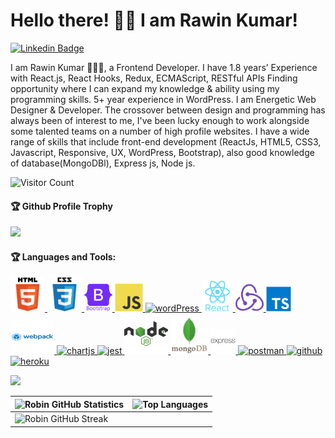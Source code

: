<!-- [![MastHead](https://scontent.fpat2-4.fna.fbcdn.net/v/t39.30808-6/326768335_6105115199551078_1638999767382020369_n.jpg?_nc_cat=100&ccb=1-7&_nc_sid=730e14&_nc_ohc=qt-3JNzBaysAX9p0ASO&_nc_ht=scontent.fpat2-4.fna&oh=00_AfCrbO54O-rt6rPazYm8-rORGQ2mdSVPw4sHm4SusqDNbg&oe=63F217E0)](https://stepupspft.com) -->


# Hello there! 👋🏻 I am Rawin Kumar! 
<!-- <img src="https://i.imgur.com/veZrcC7.gif" alt="Meaow" width="50" /> -->


<!-- ### Hi Developers 👋 -->


[![Linkedin Badge](https://img.shields.io/badge/-Robin-blue?style=flat-square&logo=Linkedin&logoColor=white&link=https://www.linkedin.com/in/rawin-kumar-152a6973/)](https://www.linkedin.com/in/rawin-kumar-152a6973/)


I am Rawin Kumar 🙋🏻‍♂️,
a Frontend Developer. 
I have 1.8 years’ Experience with React.js, React Hooks, Redux, ECMAScript, RESTful APIs Finding opportunity where I can expand my knowledge & ability using my 
programming skills.
5+ year experience in WordPress. I am Energetic Web Designer & Developer. 
The crossover between design and programming has always been of interest to me, I've been lucky enough to work alongside some talented teams on a number of high profile websites. I have a wide range of skills that include front-end development (ReactJs, HTML5, CSS3, Javascript, Responsive, UX, WordPress, Bootstrap), also good knowledge of database(MongoDBl), Express js, Node js. 


![Visitor Count](https://profile-counter.glitch.me/robinmedco2002/count.svg)

<div>
  <h4>🏆 Github Profile Trophy</h4>
  <a href="https://github.com/ryo-ma/github-profile-trophy">
    <img src="https://github-profile-trophy.vercel.app/?username=robinmedco2002&column=7"/>
  </a>
</div>


 <h4>🏆 Languages and Tools: </h4> 
 
   <a href="https://www.w3.org/html/" target="_blank" rel="noreferrer">
        <img src="https://raw.githubusercontent.com/devicons/devicon/master/icons/html5/html5-original-wordmark.svg" alt="html5" width="55" height="55" />
    </a>
    <a href="https://www.w3schools.com/css/" target="_blank" rel="noreferrer">
        <img src="https://raw.githubusercontent.com/devicons/devicon/master/icons/css3/css3-original-wordmark.svg" alt="css3" width="55" height="55" />
    </a>
    <a href="https://getbootstrap.com" target="_blank" rel="noreferrer">
        <img src="https://raw.githubusercontent.com/devicons/devicon/master/icons/bootstrap/bootstrap-plain-wordmark.svg" alt="bootstrap" width="45" height="45" />
    </a>
    <a href="https://developer.mozilla.org/en-US/docs/Web/JavaScript" target="_blank" rel="noreferrer">
        <img src="https://raw.githubusercontent.com/devicons/devicon/master/icons/javascript/javascript-original.svg" alt="javascript" width="45" height="45" />
    </a>
     <a href="https://wordpress.org/" target="_blank" rel="noreferrer">
        <img src="https://cdn.worldvectorlogo.com/logos/wordpress-blue.svg" alt="wordPress" width="45" height="45"   />
    </a>
     <a href="https://reactjs.org/" target="_blank" rel="noreferrer">
        <img src="https://raw.githubusercontent.com/devicons/devicon/master/icons/react/react-original-wordmark.svg" alt="react" width="50" height="50" />
    </a>
   <a href="https://redux.js.org" target="_blank" rel="noreferrer">
        <img src="https://raw.githubusercontent.com/devicons/devicon/master/icons/redux/redux-original.svg" alt="redux" width="45" height="45" />
    </a>
    <a href="https://www.typescriptlang.org/" target="_blank" rel="noreferrer">
        <img src="https://raw.githubusercontent.com/devicons/devicon/master/icons/typescript/typescript-original.svg" alt="typescript" width="40" height="40" />
    </a>
    <a href="https://webpack.js.org" target="_blank" rel="noreferrer">
        <img src="https://raw.githubusercontent.com/devicons/devicon/d00d0969292a6569d45b06d3f350f463a0107b0d/icons/webpack/webpack-original-wordmark.svg" alt="webpack" width="70" height="55"   />
    </a>
    <a href="https://www.chartjs.org" target="_blank" rel="noreferrer">
        <img src="https://www.chartjs.org/media/logo-title.svg" alt="chartjs" width="45" height="45" />
    </a>
    <a href="https://jestjs.io" target="_blank" rel="noreferrer">
        <img src="https://www.vectorlogo.zone/logos/jestjsio/jestjsio-icon.svg" alt="jest" width="40" height="40" />
    </a>
      <a href="https://nodejs.org" target="_blank" rel="noreferrer">
        <img src="https://raw.githubusercontent.com/devicons/devicon/master/icons/nodejs/nodejs-original-wordmark.svg" alt="nodejs" width="70" height="65" />
    </a>
     <a href="https://www.mongodb.com/" target="_blank" rel="noreferrer">
        <img src="https://raw.githubusercontent.com/devicons/devicon/master/icons/mongodb/mongodb-original-wordmark.svg" alt="mongodb" width="60" height="60" />
    </a>
   <a href="https://expressjs.com" target="_blank" rel="noreferrer">
        <img src="https://raw.githubusercontent.com/devicons/devicon/master/icons/express/express-original-wordmark.svg" alt="express" width="40" height="40" />
    </a>
    <a href="https://postman.com" target="_blank" rel="noreferrer">
        <img src="https://www.vectorlogo.zone/logos/getpostman/getpostman-icon.svg" alt="postman" width="40" height="40" />
    </a>
    <a href="https://github.com/" target="_blank" rel="noreferrer">
        <img src="https://icons.veryicon.com/png/o/miscellaneous/you-are-my-textbook/github-64.png" alt="github" width="50" height="50" />
    </a>
    <a href="https://heroku.com" target="_blank" rel="noreferrer">
        <img src="https://www.vectorlogo.zone/logos/heroku/heroku-icon.svg" alt="heroku" width="40" height="40" />
    </a>
    
    

![](https://activity-graph.herokuapp.com/graph?username=robinmedco2002&theme=react-dark&area=true)


| ![Robin GitHub Statistics](https://github-readme-stats.vercel.app/api?username=robinmedco2002&show_icons=true) | ![Top Languages](https://github-readme-stats.vercel.app/api/top-langs/?username=robinmedco2002) |
| --- | --- |
| ![Robin GitHub Streak](https://github-readme-streak-stats.herokuapp.com/?user=robinmedco2002) | 


<!--
**robinmedco2002/robinmedco2002** is a ✨ _special_ ✨ repository because its `README.md` (this file) appears on your GitHub profile.

Here are some ideas to get you started:

- 🔭 I’m currently working on ...
- 🌱 I’m currently learning ...
- 👯 I’m looking to collaborate on ...
- 🤔 I’m looking for help with ...
- 💬 Ask me about ...
- 📫 How to reach me: ...
- 😄 Pronouns: ...
- ⚡ Fun fact: .....

-->
